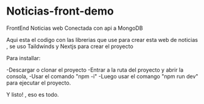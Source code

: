 # Noticias-front-demo
FrontEnd Noticias web Conectada con api a MongoDB

Aqui esta el codigo con las librerias que use para crear esta web de noticias , se uso Taildwinds y Nextjs para crear el proyecto

Para installar:

   -Descargar o clonar el proyecto
   -Entrar a la ruta del proyecto y abrir la consola,
   -Usar el comando "npm -i"
   -Luego usar el comango "npm run dev" para ejecutar el proyecto.
   
   Y listo! , eso es todo.
